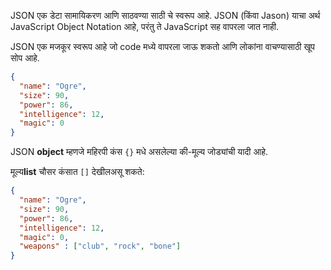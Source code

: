 JSON एक डेटा सामायिकरण आणि साठवण्या साठी चे स्वरूप आहे. JSON (किंवा Jason) याचा अर्थ JavaScript Object Notation आहे, परंतु ते JavaScript सह वापरला जात नाही.

JSON एक मजकूर स्वरूप आहे जो code मध्ये वापरला जाऊ शकतो आणि लोकांना वाचण्यासाठी खूप सोप आहे.

```json
{
  "name": "Ogre",
  "size": 90,
  "power": 86,
  "intelligence": 12,
  "magic": 0
}
```

JSON **object** म्हणजे महिरपी कंस `{}` मधे असलेल्या की-मूल्य जोड्यांची यादी आहे.

मूल्य**list** चौसर कंसात `[]` देखीलअसू शकते:

```json
{
  "name": "Ogre",
  "size": 90,
  "power": 86,
  "intelligence": 12,
  "magic": 0,
  "weapons" : ["club", "rock", "bone"]
}
```
